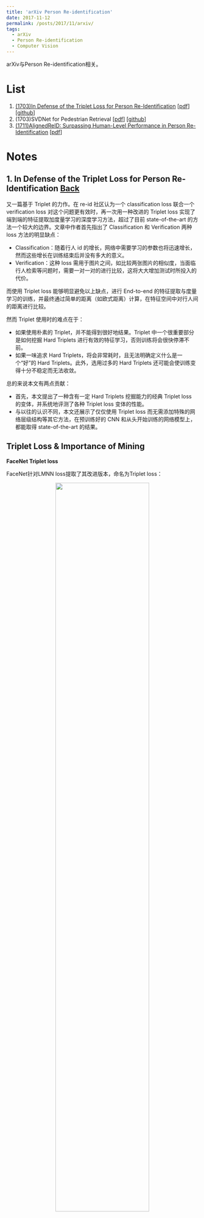 ```yaml
---
title: 'arXiv Person Re-identification'
date: 2017-11-12
permalink: /posts/2017/11/arxiv/
tags:
  - arXiv
  - Person Re-identification
  - Computer Vision
---
```


arXiv与Person Re-identification相关。

<span id="back"></span>
# List

1. [(1703)In Defense of the Triplet Loss for Person Re-Identification](#jump1) [[pdf](https://arxiv.org/pdf/1703.07737)] [[github](https://github.com/VisualComputingInstitute/triplet-reid)]
2. (1703)SVDNet for Pedestrian Retrieval [[pdf](https://arxiv.org/pdf/1703.05693)] [[github](https://github.com/syfafterzy/SVDNet-for-Pedestrian-Retrieval)]
3. [(1711)AlignedReID: Surpassing Human-Level Performance in Person Re-Identification](#jump3) [[pdf](https://arxiv.org/pdf/1711.08184.pdf)]

# Notes

<span id="jump1"></span>
## 1. In Defense of the Triplet Loss for Person Re-Identification [Back](#back)

又一篇基于 Triplet 的力作。在 re-id 社区认为一个 classification loss 联合一个 verification loss 对这个问题更有效时，再一次用一种改进的 Triplet loss 实现了端到端的特征提取加度量学习的深度学习方法，超过了目前 state-of-the-art 的方法一个较大的边界。文章中作者首先指出了 Classification 和 Verification 两种 loss 方法的明显缺点：

- Classification：随着行人 id 的增长，网络中需要学习的参数也将迅速增长，然而这些增长在训练结束后并没有多大的意义。
- Verification：这种 loss 需用于图片之间，如比较两张图片的相似度，当面临行人检索等问题时，需要一对一对的进行比较，这将大大增加测试时所投入的代价。

而使用 Triplet loss 能够明显避免以上缺点，进行 End-to-end 的特征提取与度量学习的训练，并最终通过简单的距离（如欧式距离）计算，在特征空间中对行人间的距离进行比较。

然而 Triplet 使用时的难点在于：

- 如果使用朴素的 Triplet，并不能得到很好地结果。Triplet 中一个很重要部分是如何挖掘 Hard Triplets 进行有效的特征学习，否则训练将会很快停滞不前。
- 如果一味追求 Hard Triplets，将会非常耗时，且无法明确定义什么是一个“好”的 Hard Triplets。此外，选用过多的 Hard Triplets 还可能会使训练变得十分不稳定而无法收敛。

总的来说本文有两点贡献：
- 首先，本文提出了一种含有一定 Hard Triplets 挖掘能力的经典 Triplet loss 的变体，并系统地评测了各种 Triplet loss 变体的性能。
- 与以往的认识不同，本文还展示了仅仅使用 Triplet loss 而无需添加特殊的网络层级结构等其它方法，在预训练好的 CNN 和从头开始训练的网络模型上，都能取得 state-of-the-art 的结果。

## Triplet Loss & Importance of Mining


**FaceNet Triplet loss**

FaceNet针对LMNN loss提取了其改进版本，命名为Triplet loss：

<div align="center" >
<img src="/images/arxiv2017/dentri-1.PNG" width="70%" align="center" />
</div>

如果在整个数据集上经过足够长时间的训练，Triplet最终能将所有的正样本pull到一起。然而当数据集变得越来越大时，triplets的数量将呈现三次指数增长，使得进行充分训练变得不切实际。此外，通过triplet loss学习到的映射将很快就能正确判断大部分普通的triplets，导致大量triplets在训练时将毫无作用。因此，进行Hard Triplets的挖掘变得十分重要。Hard Triplets包含hard negatives（相似外观的不同行人）和hard positives（外观姿态变化较大的同一行人）。

**Batch All Triplet Loss**

与FaceNet数据的组织方式不同，本文用了一个改进的方式组织一个batch：每个batch随机采样P个class，每个class随机采样K个imgs，这样每个batch有PK个imgs。对于这种batch组织方式，共有PK(PK-1)(K-1)中triplets的组合，简单地，如果选择所有triplets用于计算loss，可以得到一下的loss形式，称为Batch All Triplet Loss：

<div align="center" >
<img src="/images/arxiv2017/dentri-2.PNG" width="70%" align="center" />
</div>

**Batch Hard Triplet Loss**

Batch All Triplet Loss一次将要处理大量的triplets，这在数据集非常大时会非常耗时，并且在训练进入中后期时，大量的三元组因为很容易被区分导致对最后的loss并没有任何贡献而变成“无用的”三元组。

这时可以考虑进行Hard Mining，然后过多的Hard Mining会导致训练非常不稳定，于是作者提出了一种折中的办法，进行Moderate Hard Mining，并由此定义了Moderate Triplets，由于这只是在一个batch中最难的数据，因此总得来说，这只是较难的，也最适合用于triplet训练，称之为Batch Hard Triplet Loss：

<div align="center" >
<img src="/images/arxiv2017/dentri-3.PNG" width="70%" align="center" />
</div>

其中<img src="http://chart.googleapis.com/chart?cht=tx&chl=$x_j^i|$" style="border:none;">表示第i个人的第j张图片。

**Distance Measure**

在很多工作中，人们都使用了平方的欧氏距离
<img src="http://chart.googleapis.com/chart?cht=tx&chl=$D(a,b)=||a-b||^2_2$" style="border:none;">
作为度量函数，本文中虽然没有系统性地对其它度量函数进行对比，但是在实验中发现真实的欧氏距离
<img src="http://chart.googleapis.com/chart?cht=tx&chl=$ D(a,b)=||a-b||_2_ $" style="border:none;">
表现得更加稳定。同时，使用非平方的真实的欧氏距离也使得margin这个参数更具有可解释性。

**Soft-margin**

之前的triplet loss都采用了hinge形式的函数对loss进行截断处理，即如果triplet关系正确则loss为0。这里作者发现，对于Re-ID任务，持续不断地将同类目标在特征空间中的位置pull在一起是非常有益的。出于此种目的，作者对于原始的hinge函数用softplus函数进行了更平滑的近似：

<div align="center" >
<img src="/images/arxiv2017/dentri-4.PNG" width="70%" align="center" />
</div>

## 实验

实验使用的数据集为Market-1501和MARS，优化时选择了Adam而非SGD，训练时进行了学习率退火。在网络结构的选取上，分两种进行实验：
- Pretrained-TriNet：使用预训练好的Resnet-50，去掉其最后一层后添加两个全连接层，第一层有1024维，后跟上batch norm和ReLU，第二层为128维，亦是最终特征的维度，使用BH Triplet loss进行训练。
- Trained from Scratch-LuNet：沿用Resnet-v2，但使用了leaky ReLU激活函数，使用3x3的max-pool，其步长为2.这个网络比TriNet轻量很多，

作者首先对各种Triplet loss训练的效果进行了对比：

<div align="center" >
<img src="/images/arxiv2017/dentri-5.PNG" align="center" />
</div>

- 没有Hard Mining的结果往往不好，如果加上简单的offline hard-mining（OHM）效果会很不稳定。
- BH形式的loss整体上表现好于BA。作者认为，由于训练后期大量triplets的loss都是0，人后平均处理会把仅有的有效信息给稀释掉。于是作者又做了补充实验，在计算平均的时候只考虑loss不为0的triplet，发现对BA形式loss的效果确实有所提高。
- 在所有的形式中，Batch Hard+Soft-margin的效果最好，但这并不代表在其它任务中这种组合依然是最好的，需要更多的实验验证。

<span id="jump2"></span>
## 3. AlignedReID: Surpassing Human-Level Performance in Person Re-Identification [Back](#back)

**Outline**

- 动态对准(Dynamic Alignment)：端到端让网络自动学习人体对齐，计算最短路径作为loss，与Moderate Triplet loss一起训练
- 协同学习(Mutual Learning)：同时训练两个网络，互相学习
- 重排序(Re-Ranking)：使用了k-reciprocal encoding做重排序

**Motivation**

在考虑人体结构对齐时，既不是简单地分成几截，也不需要像其它一些精细的方法引入额外标注进行骨架估计等方法来对齐，而是用一种端到端的方法让网络自动学习人体对齐。

在AlignedReID中，与其它方法类似，会同时提取global特征和local特征。网络结构如下：

<div align="center" >
<img src="/images/arxiv2017/aligned-3.PNG" width="100%" align="center" />
</div>

之后对于两张图片中任意一对局部信息，计算距离并最终构成一个距离矩阵。之后动态地计算从矩阵左上角到右下角的最短路径，这条路径的一条鞭就对应了一对局部特征的匹配。这种人体对齐的方式，保证了身体各个部分的相对顺序，并且对齐方式的总距离总是最短的。在训练的时候，最短路径的长度被加入到损失函数中，辅助学习行人的整体特征。

<div align="center" >
<img src="/images/arxiv2017/aligned-1.PNG" width="60%" align="center" />
</div>

此外，在训练时还是用了协同学习策略，即同时训练两个网络并使它们互相学习，这种方法常用于分类问题中，此处做了一定修改使之适用于此处的度量学习。

在协同学习时，同时训练的两个网络每一个都包含两个分支，一个分支做分类，一个分支做度量学习。做分类的分支通过KL Divergence互相学习；做度量学习的分支通过metric mutual loss互相学习。其中做度量学习的分支又包含两个子分支：全局特征的分支和局部特征的分支。训练完成后，分类分支和局部特征的分支都将被丢弃，只保留全局特征的分支做ReID，即行人分类和通过人体对齐学习局部特征，都只是为了辅助得到更好的全局特征。

<div align="center" >
<img src="/images/arxiv2017/aligned-2.PNG" width="100%" align="center" />
</div>

最后作者还使用了k-reciprocal encoding做重排序进一步提升结果。本文方法在CUHK03、Market1501、CUHK-SYSU上都取得了最好的结果。同时，也在视频数据集MARS上做了实验，用此方法仅仅通过简单的对一个tracklet上所有图片特征的简单平均，就能得到比现有视频中最好的方法还要好很多的结果。

**Results**

|metric|Market-1501(SQ)|CUHK03|MARS|CUHK-SYSU|
|:-----:|:-----:|:-----:|:-----:|:-----:|
|**CMC top-1**|**94.00**|**96.1**|**87.5**|**95.3**|
|**mAP**|**91.2**|-|85.6|93.7|



[Back](#back)
